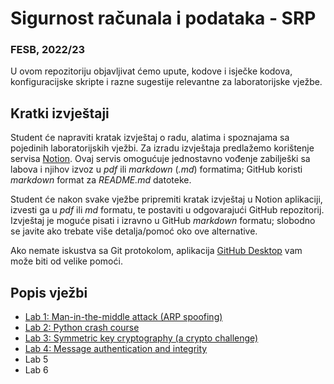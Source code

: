 # Sigurnost računala i podataka - SRP

### FESB, 2022/23

U ovom repozitoriju objavljivat ćemo upute, kodove i isječke kodova, konfiguracijske skripte i razne sugestije relevantne za laboratorijske vježbe.

## Kratki izvještaji

Student će napraviti kratak izvještaj o radu, alatima i spoznajama sa pojedinih laboratorijskih vježbi. Za izradu izvještaja predlažemo korištenje servisa [Notion](https://www.notion.so). Ovaj servis omogućuje jednostavno vođenje zabilješki sa labova i njihov izvoz u _pdf_ ili _markdown_ (_.md_) formatima; GitHub koristi _markdown_ format za _README.md_ datoteke.

Student će nakon svake vježbe pripremiti kratak izvještaj u Notion aplikaciji, izvesti ga u _pdf_ ili _md_ formatu, te postaviti u odgovarajući GitHub repozitorij. Izvještaj je moguće pisati i izravno u GitHub _markdown_ formatu; slobodno se javite ako trebate više detalja/pomoć oko ove alternative.

Ako nemate iskustva sa Git protokolom, aplikacija [GitHub Desktop](https://desktop.github.com/) vam može biti od velike pomoći.

## Popis vježbi

- [Lab 1: Man-in-the-middle attack (ARP spoofing)](instructions/lab-1.md)
- [Lab 2: Python crash course](instructions/lab-2.md)
- [Lab 3: Symmetric key cryptography (a crypto challenge)](instructions/lab-3.md)
- [Lab 4: Message authentication and integrity](instructions/lab-4.md)
- Lab 5
- Lab 6